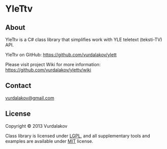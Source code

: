 # YleTtv

## About

YleTtv is a C# class library that simplifies work with YLE teletext (teksti-TV) API.

YleTtv on GitHub: https://github.com/vurdalakov/ylett

Please visit project Wiki for more information: https://github.com/vurdalakov/ylettv/wiki

## Contact

vurdalakov@gmail.com

## License

Copyright © 2013 Vurdalakov

Class library is licensed under [LGPL](http://www.gnu.org/licenses/lgpl.html), and all supplementary tools and examples are available under [MIT](http://opensource.org/licenses/MIT) license.
